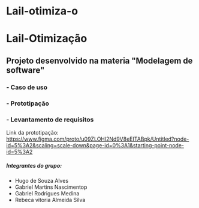 # Lail-otimiza-o
# Lail-Otimização

## Projeto desenvolvido na materia "Modelagem de software" 

 ### - Caso de uso
 ### - Prototipação
 ### - Levantamento de requisitos
 
 Link da prototipação: https://www.figma.com/proto/u09ZLOHl2Nd9V8eEITABpk/Untitled?node-id=5%3A2&scaling=scale-down&page-id=0%3A1&starting-point-node-id=5%3A2

 
 
 ##### Integrantes do grupo:
 - Hugo de Souza Alves
 - Gabriel Martins Nascimentop
 - Gabriel Rodrigues Medina
 - Rebeca vitoria Almeida Silva
